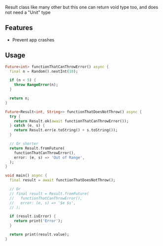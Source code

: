 Result class like many other but this one can return void type too, and does not need a "Unit" type

## Features

- Prevent app crashes

## Usage

```dart
Future<int> functionThatCanThrowError() async {
  final n = Random().nextInt(10);

  if (n < 5) {
    throw RangeError(n);
  }

  return n;
}

Future<Result<int, String>> functionThatDoesNotThrow() async {
  try {
    return Result.ok(await functionThatCanThrowError());
  } catch (e, s) {
    return Result.err(e.toString() + s.toString());
  }

  // Or shorter
  return Result.fromFuture(
    functionThatCanThrowError(),
    error: (e, s) => 'Out of Range',
  );
}

void main() async {
  final result = await functionThatDoesNotThrow();

  // Or
  // final result = Result.fromFuture(
  //   functionThatCanThrowError(),
  //   error: (e, s) => '$e $s',
  // );

  if (result.isError) {
    return print('Error');
  }

  return print(result.value);
}
```
